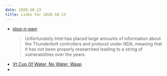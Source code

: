 ```yaml
---
date: 2020-10-13
title: Links for 2020-10-13
---
```


- [plug-n-pwn](https://blog.t8012.dev/plug-n-pwn/)
    > Unfortunately Intel has placed large amounts of information about the Thunderbolt controllers and protocol under NDA, meaning that it has not been properly researched leading to a string of vulnerabilities over the years.
- [Vt Cup Of Water, No Water, Wasp](https://twitter.com/Scoopitywooop/status/1315392870921244673/)
- 